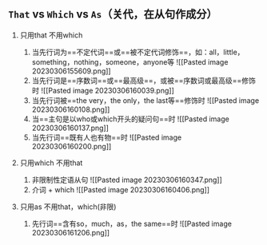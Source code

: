 ## `That`  vs  `Which`  vs  `As`（关代，在从句作成分）
1. 只用that 不用which
	1. 当先行词为==不定代词==或==被不定代词修饰==，如：all，little，something，nothing，someone，anyone等
	![[Pasted image 20230306155609.png]]
	2. 当先行词是==序数词==或==最高级==，或被==序数词或最高级==修饰时
	![[Pasted image 20230306160039.png]]
	3. 当先行词被==the very，the only，the last等==修饰时
	![[Pasted image 20230306160108.png]]
	4. 当==主句是以who或which开头的疑问句==时
	![[Pasted image 20230306160137.png]]
	5. 当先行词==既有人也有物==时
	![[Pasted image 20230306160200.png]]

2. 只用which 不用that
	1. 非限制性定语从句
	![[Pasted image 20230306160347.png]]
	2. 介词 + which
	![[Pasted image 20230306160406.png]]
	
3. 只用as 不用that，which(非限)
	1. 先行词==含有so，much，as，the same==时
	![[Pasted image 20230306161206.png]]

